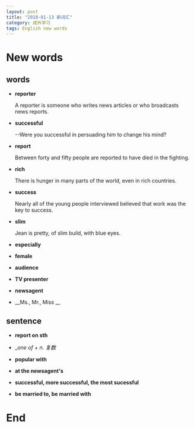 ```yaml
---
layout: post
title: "2018-01-13 新词汇"
category: 成外学习
tags: English new words
---
```

# New words

## words
* __reporter__

  A reporter is someone who writes news articles or who broadcasts news reports.

* __successful__

  --Were you successful in persuading him to change his mind?

* __report__

  Between forty and fifty people are reported to have died in the fighting.

* __rich__

  There is hunger in many parts of the world, even in rich countries.

* __success__

  Nearly all of the young people interviewed believed that work was the key to success.

* __slim__

  Jean is pretty, of slim build, with blue eyes.

* __especially__

  

* __female__

* __audience__

* __TV presenter__

* __newsagent__

* __Ms., Mr., Miss __


## sentence

* __report on sth__

* __one of + n. 复数_

* __popular with__

* __at the newsagent's__

* __successful, more successful, the most sucessful__

* __be married to, be married with__



# End
